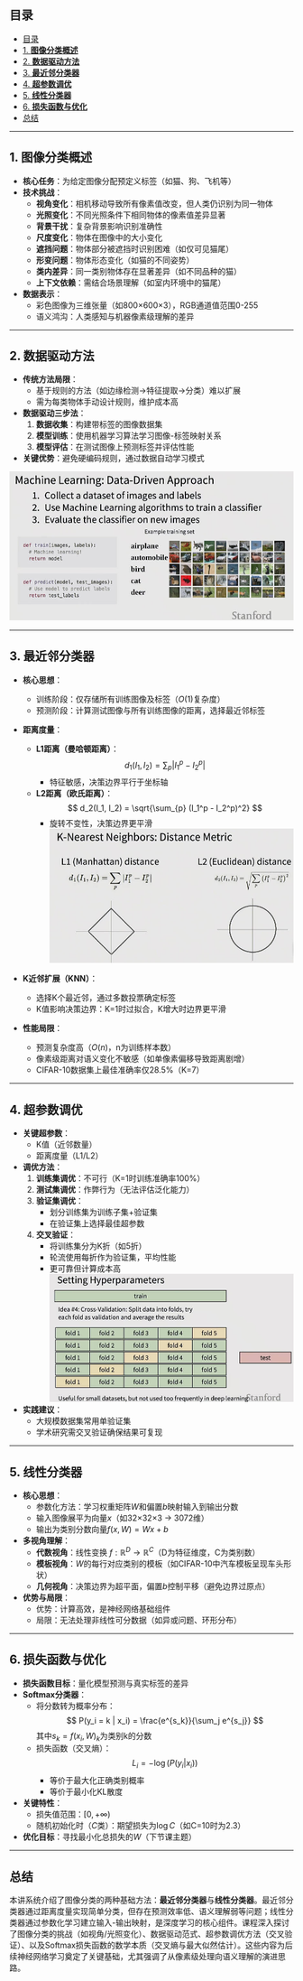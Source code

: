 ## 目录
- [目录](#目录)
- [1. **图像分类概述**](#1-图像分类概述)
- [2. **数据驱动方法**](#2-数据驱动方法)
- [3. **最近邻分类器**](#3-最近邻分类器)
- [4. **超参数调优**](#4-超参数调优)
- [5. **线性分类器**](#5-线性分类器)
- [6. **损失函数与优化**](#6-损失函数与优化)
- [总结](#总结)

---

## 1\. **图像分类概述**
- **核心任务**：为给定图像分配预定义标签（如猫、狗、飞机等）
- **技术挑战**：
  - **视角变化**：相机移动导致所有像素值改变，但人类仍识别为同一物体
  - **光照变化**：不同光照条件下相同物体的像素值差异显著
  - **背景干扰**：复杂背景影响识别准确性
  - **尺度变化**：物体在图像中的大小变化
  - **遮挡问题**：物体部分被遮挡时识别困难（如仅可见猫尾）
  - **形变问题**：物体形态变化（如猫的不同姿势）
  - **类内差异**：同一类别物体存在显著差异（如不同品种的猫）
  - **上下文依赖**：需结合场景理解（如室内环境中的猫尾）
- **数据表示**：
  - 彩色图像为三维张量（如800×600×3），RGB通道值范围0-255
  - 语义鸿沟：人类感知与机器像素级理解的差异



---

## 2\. **数据驱动方法**
- **传统方法局限**：
  - 基于规则的方法（如边缘检测→特征提取→分类）难以扩展
  - 需为每类物体手动设计规则，维护成本高
- **数据驱动三步法**：
  1. **数据收集**：构建带标签的图像数据集
  2. **模型训练**：使用机器学习算法学习图像-标签映射关系
  3. **模型评估**：在测试图像上预测标签并评估性能
- **关键优势**：避免硬编码规则，通过数据自动学习模式

 *![](./static/2.jpg)*  

---

## 3\. **最近邻分类器**
- **核心思想**：
  - 训练阶段：仅存储所有训练图像及标签（$O(1)$复杂度）
  - 预测阶段：计算测试图像与所有训练图像的距离，选择最近邻标签
- **距离度量**：
  - **L1距离（曼哈顿距离）**：
    $$
    d_1(I_1, I_2) = \sum_{p} |I_1^p - I_2^p|
    $$
    - 特征敏感，决策边界平行于坐标轴
  - **L2距离（欧氏距离）**：
    $$
    d_2(I_1, I_2) = \sqrt{\sum_{p} (I_1^p - I_2^p)^2}
    $$
    - 旋转不变性，决策边界更平滑
 *![](./static/1.jpg)*  

- **K近邻扩展（KNN）**：
  - 选择K个最近邻，通过多数投票确定标签
  - K值影响决策边界：K=1时过拟合，K增大时边界更平滑
- **性能局限**：
  - 预测复杂度高（$O(n)$，n为训练样本数）
  - 像素级距离对语义变化不敏感（如单像素偏移导致距离剧增）
  - CIFAR-10数据集上最佳准确率仅28.5%（K=7）

---

## 4\. **超参数调优**
- **关键超参数**：
  - K值（近邻数量）
  - 距离度量（L1/L2）
- **调优方法**：
  1. **训练集调优**：不可行（K=1时训练准确率100%）
  2. **测试集调优**：作弊行为（无法评估泛化能力）
  3. **验证集调优**：
     - 划分训练集为训练子集+验证集
     - 在验证集上选择最佳超参数
  4. **交叉验证**：
     - 将训练集分为K折（如5折）
     - 轮流使用每折作为验证集，平均性能
     - 更可靠但计算成本高
   *![](./static/3.jpg)* 
- **实践建议**：
  - 大规模数据集常用单验证集
  - 学术研究需交叉验证确保结果可复现

---

## 5\. **线性分类器**
- **核心思想**：
  - 参数化方法：学习权重矩阵$W$和偏置$b$映射输入到输出分数
  - 输入图像展平为向量$x$（如32×32×3 → 3072维）
  - 输出为类别分数向量$f(x,W) = Wx + b$
- **多视角理解**：
  - **代数视角**：线性变换 $f: \mathbb{R}^D \rightarrow \mathbb{R}^C$（D为特征维度，C为类别数）
  - **模板视角**：$W$的每行对应类别的模板（如CIFAR-10中汽车模板呈现车头形状）
  - **几何视角**：决策边界为超平面，偏置$b$控制平移（避免边界过原点）
- **优势与局限**：
  - 优势：计算高效，是神经网络基础组件
  - 局限：无法处理非线性可分数据（如异或问题、环形分布）


---

## 6\. **损失函数与优化**
- **损失函数目标**：量化模型预测与真实标签的差异
- **Softmax分类器**：
  - 将分数转为概率分布：
    $$
    P(y_i = k | x_i) = \frac{e^{s_k}}{\sum_j e^{s_j}}
    $$
    其中$s_k = f(x_i, W)_k$为类别k的分数
  - 损失函数（交叉熵）：
    $$
    L_i = -\log\left(P(y_i | x_i)\right)
    $$
    - 等价于最大化正确类别概率
    - 等价于最小化KL散度
- **关键特性**：
  - 损失值范围：$[0, +\infty)$
  - 随机初始化时（$C$类）：期望损失为$\log C$（如C=10时为2.3）
- **优化目标**：寻找最小化总损失的$W$（下节课主题）


---

##  总结
本讲系统介绍了图像分类的两种基础方法：**最近邻分类器**与**线性分类器**。最近邻分类器通过距离度量实现简单分类，但存在预测效率低、语义理解弱等问题；线性分类器通过参数化学习建立输入-输出映射，是深度学习的核心组件。课程深入探讨了图像分类的挑战（如视角/光照变化）、数据驱动范式、超参数调优方法（交叉验证）、以及Softmax损失函数的数学本质（交叉熵与最大似然估计）。这些内容为后续神经网络学习奠定了关键基础，尤其强调了从像素级处理向语义理解的演进思路。